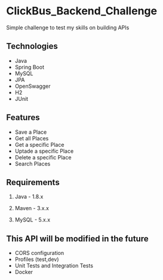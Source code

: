 # ClickBus_Backend_Challenge
Simple challenge to test my skills on building APIs

## Technologies
 
- Java
- Spring Boot
- MySQL
- JPA
- OpenSwagger
- H2
- JUnit

## Features

- Save a Place
- Get all Places
- Get a specific Place
- Uptade a specific Place
- Delete a specific Place
- Search Places

## Requirements

1. Java - 1.8.x

2. Maven - 3.x.x

3. MySQL - 5.x.x

## This API will be modified in the future

  + CORS configuration
  + Profiles (test,dev)
  + Unit Tests and Integration Tests
  + Docker

